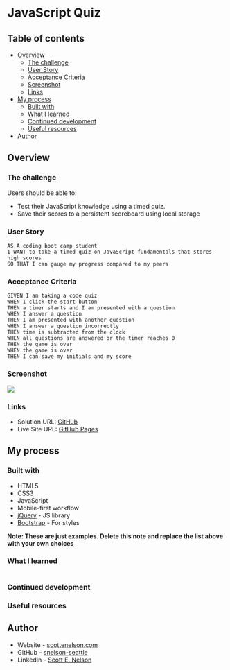 # JavaScript Quiz

## Table of contents

- [Overview](#overview)
  - [The challenge](#the-challenge)
  - [User Story](#user-story)
  - [Acceptance Criteria](#acceptance-criteria)
  - [Screenshot](#screenshot)
  - [Links](#links)
- [My process](#my-process)
  - [Built with](#built-with)
  - [What I learned](#what-i-learned)
  - [Continued development](#continued-development)
  - [Useful resources](#useful-resources)
- [Author](#author)

## Overview

### The challenge

Users should be able to:

- Test their JavaScript knowledge using a timed quiz.
- Save their scores to a persistent scoreboard using local storage

### User Story

```
AS A coding boot camp student
I WANT to take a timed quiz on JavaScript fundamentals that stores high scores
SO THAT I can gauge my progress compared to my peers
```
### Acceptance Criteria

```
GIVEN I am taking a code quiz
WHEN I click the start button
THEN a timer starts and I am presented with a question
WHEN I answer a question
THEN I am presented with another question
WHEN I answer a question incorrectly
THEN time is subtracted from the clock
WHEN all questions are answered or the timer reaches 0
THEN the game is over
WHEN the game is over
THEN I can save my initials and my score
```
### Screenshot

![](./screenshot.jpg)

### Links

- Solution URL: [GitHub](https://your-solution-url.com)
- Live Site URL: [GitHub Pages](https://your-live-site-url.com)

## My process

### Built with

- HTML5
- CSS3
- JavaScript
- Mobile-first workflow
- [jQuery](https://jquery.com/) - JS library
- [Bootstrap](https://getbootstrap.com/) - For styles

**Note: These are just examples. Delete this note and replace the list above with your own choices**

### What I learned

```js

```

### Continued development

### Useful resources

## Author

- Website - [scottenelson.com](https://www.scottenelson.com)
- GitHub - [snelson-seattle](https://github.com/snelson-seattle)
- LinkedIn - [Scott E. Nelson](https://www.linkedin.com/in/scottenelson)




